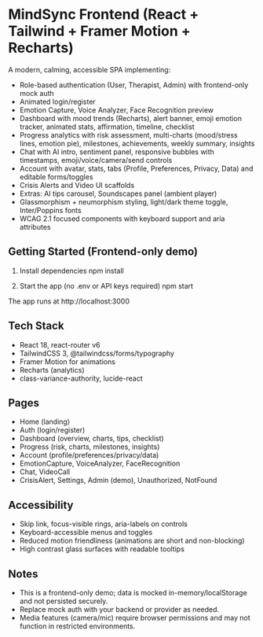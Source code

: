 # MindSync Frontend (React + Tailwind + Framer Motion + Recharts)

A modern, calming, accessible SPA implementing:
- Role-based authentication (User, Therapist, Admin) with frontend-only mock auth
- Animated login/register
- Emotion Capture, Voice Analyzer, Face Recognition preview
- Dashboard with mood trends (Recharts), alert banner, emoji emotion tracker, animated stats, affirmation, timeline, checklist
- Progress analytics with risk assessment, multi-charts (mood/stress lines, emotion pie), milestones, achievements, weekly summary, insights
- Chat with AI intro, sentiment panel, responsive bubbles with timestamps, emoji/voice/camera/send controls
- Account with avatar, stats, tabs (Profile, Preferences, Privacy, Data) and editable forms/toggles
- Crisis Alerts and Video UI scaffolds
- Extras: AI tips carousel, Soundscapes panel (ambient player)
- Glassmorphism + neumorphism styling, light/dark theme toggle, Inter/Poppins fonts
- WCAG 2.1 focused components with keyboard support and aria attributes

## Getting Started (Frontend-only demo)

1) Install dependencies
   npm install

2) Start the app (no .env or API keys required)
   npm start

The app runs at http://localhost:3000

## Tech Stack
- React 18, react-router v6
- TailwindCSS 3, @tailwindcss/forms/typography
- Framer Motion for animations
- Recharts (analytics)
- class-variance-authority, lucide-react

## Pages
- Home (landing)
- Auth (login/register)
- Dashboard (overview, charts, tips, checklist)
- Progress (risk, charts, milestones, insights)
- Account (profile/preferences/privacy/data)
- EmotionCapture, VoiceAnalyzer, FaceRecognition
- Chat, VideoCall
- CrisisAlert, Settings, Admin (demo), Unauthorized, NotFound

## Accessibility
- Skip link, focus-visible rings, aria-labels on controls
- Keyboard-accessible menus and toggles
- Reduced motion friendliness (animations are short and non-blocking)
- High contrast glass surfaces with readable tooltips

## Notes
- This is a frontend-only demo; data is mocked in-memory/localStorage and not persisted securely.
- Replace mock auth with your backend or provider as needed.
- Media features (camera/mic) require browser permissions and may not function in restricted environments.
